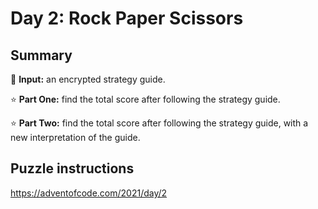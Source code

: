 # Day 2: Rock Paper Scissors

## Summary

📃 **Input:** an encrypted strategy guide.

⭐ **Part One:** find the total score after following the strategy guide.

⭐ **Part Two:** find the total score after following the strategy guide, with a new interpretation of the guide.

## Puzzle instructions
https://adventofcode.com/2021/day/2